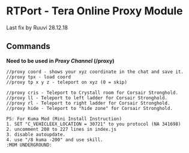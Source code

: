# RTPort - Tera Online Proxy Module
Last fix by Ruuvi 28.12.18

## Commands
**Need to be used in _Proxy Channel_ (/proxy)**
```
//proxy coord - shows your xyz coordinate in the chat and save it.
//proxy tpx - load coord
//proxy tp x y z - teleport on xyz (0 = skip)

//proxy cris - Teleport to Crystall room for Corsair Stronghold.
//proxy ll - Teleport to left ladder for Corsair Stronghold.
//proxy rl - Teleport to right ladder for Corsair Stronghold.
//proxy hide - Teleport to "hide zone" for Corsair Stronghold.

PS: For Kuma Mod (Mini Install Instruction)
1. SET "C_VEHICLEEX_LOCATION = 30721" to you protocol (NA 341698)
2. uncomment 208 to 227 lines in index.js
3. disable autoupdate.
4. use "/8 kuma -200" and use skill.
:MOM UNDERGROUND:
